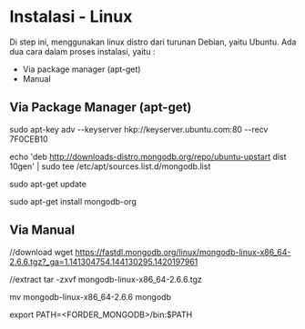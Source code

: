 # Instalasi - Linux

Di step ini, menggunakan linux distro dari turunan Debian, yaitu Ubuntu.  Ada dua cara dalam proses instalasi, yaitu :

- Via package manager (apt-get)
- Manual

## Via Package Manager (apt-get)

  sudo apt-key adv --keyserver hkp://keyserver.ubuntu.com:80 --recv 7F0CEB10
  
  echo 'deb http://downloads-distro.mongodb.org/repo/ubuntu-upstart dist 10gen' | sudo tee /etc/apt/sources.list.d/mongodb.list
  
  sudo apt-get update
  
  sudo apt-get install mongodb-org
  
## Via Manual

  //download
  wget https://fastdl.mongodb.org/linux/mongodb-linux-x86_64-2.6.6.tgz?_ga=1.141304754.144130295.1420197961
  
  //extract 
  tar -zxvf mongodb-linux-x86_64-2.6.6.tgz
  
  mv mongodb-linux-x86_64-2.6.6 mongodb
  
  export PATH=<FORDER_MONGODB>/bin:$PATH
